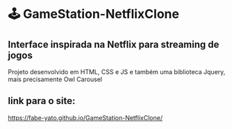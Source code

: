 # 🕹️ GameStation-NetflixClone
## Interface inspirada na Netflix para streaming de jogos
Projeto desenvolvido em HTML, CSS e JS e também uma biblioteca Jquery, mais precisamente Owl Carousel
## link para o site:
https://fabe-yato.github.io/GameStation-NetflixClone/
